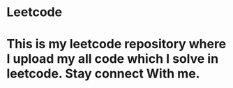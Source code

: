 # Leetcode
# This is my leetcode repository where I upload my all code which I solve in leetcode. Stay connect With me.
